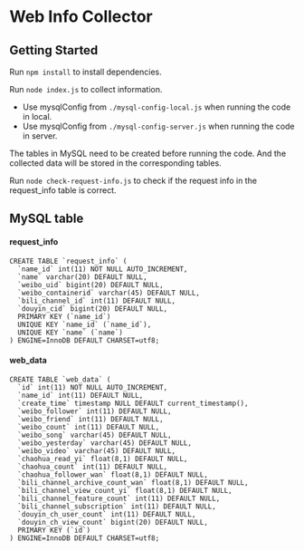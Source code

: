# Web Info Collector

## Getting Started

Run `npm install` to install dependencies.

Run `node index.js` to collect information.

- Use mysqlConfig from `./mysql-config-local.js` when running the code in local.
- Use mysqlConfig from `./mysql-config-server.js` when running the code in server.

The tables in MySQL need to be created before running the code. And the collected data will be stored in the corresponding tables.

Run `node check-request-info.js` to check if the request info in the request_info table is correct.

## MySQL table

#### request_info

```mysql
CREATE TABLE `request_info` (
  `name_id` int(11) NOT NULL AUTO_INCREMENT,
  `name` varchar(20) DEFAULT NULL,
  `weibo_uid` bigint(20) DEFAULT NULL,
  `weibo_containerid` varchar(45) DEFAULT NULL,
  `bili_channel_id` int(11) DEFAULT NULL,
  `douyin_cid` bigint(20) DEFAULT NULL,
  PRIMARY KEY (`name_id`)
  UNIQUE KEY `name_id` (`name_id`),
  UNIQUE KEY `name` (`name`)
) ENGINE=InnoDB DEFAULT CHARSET=utf8;
```

#### web_data

```mysql
CREATE TABLE `web_data` (
  `id` int(11) NOT NULL AUTO_INCREMENT,
  `name_id` int(11) DEFAULT NULL,
  `create_time` timestamp NULL DEFAULT current_timestamp(),
  `weibo_follower` int(11) DEFAULT NULL,
  `weibo_friend` int(11) DEFAULT NULL,
  `weibo_count` int(11) DEFAULT NULL,
  `weibo_song` varchar(45) DEFAULT NULL,
  `weibo_yesterday` varchar(45) DEFAULT NULL,
  `weibo_video` varchar(45) DEFAULT NULL,
  `chaohua_read_yi` float(8,1) DEFAULT NULL,
  `chaohua_count` int(11) DEFAULT NULL,
  `chaohua_follower_wan` float(8,1) DEFAULT NULL,
  `bili_channel_archive_count_wan` float(8,1) DEFAULT NULL,
  `bili_channel_view_count_yi` float(8,1) DEFAULT NULL,
  `bili_channel_feature_count` int(11) DEFAULT NULL,
  `bili_channel_subscription` int(11) DEFAULT NULL,
  `douyin_ch_user_count` int(11) DEFAULT NULL,
  `douyin_ch_view_count` bigint(20) DEFAULT NULL,
  PRIMARY KEY (`id`)
) ENGINE=InnoDB DEFAULT CHARSET=utf8;
```
